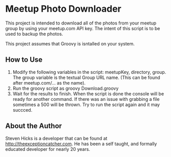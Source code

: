 # Meetup Photo Downloader

This project is intended to download all of the photos from your meetup group by using your meetup.com API key. The intent of this script is to be used to backup the photos.

This project assumes that Groovy is isntalled on your system.

## How to Use 

 1. Modify the following variables in the script: meetupKey, directory, group. The group variable is the textual Group URL name. (This can be found after meetup.com/... as the name).
 2. Run the groovy script as groovy Download.groovy
 3. Wait for the results to finish. When the script is done the console will be ready for another command. If there was an issue with grabbing a file sometimes a 500 will be thrown. Try to run the script again and it may succced.
 
 
 
## About the Author 

Steven Hicks is a developer that can be found at http://theexceptioncatcher.com. He has been a self taught, and formally educated developer for nearly 20 years.